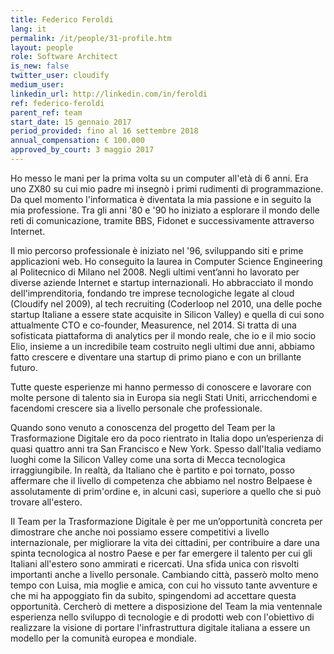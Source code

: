 ```yaml
---
title: Federico Feroldi
lang: it
permalink: /it/people/31-profile.htm
layout: people
role: Software Architect
is_new: false
twitter_user: cloudify
medium_user:
linkedin_url: http://linkedin.com/in/feroldi
ref: federico-feroldi
parent_ref: team
start_date: 15 gennaio 2017
period_provided: fino al 16 settembre 2018
annual_compensation: € 100.000
approved_by_court: 3 maggio 2017
---
```

Ho messo le mani per la prima volta su un computer all'età di 6 anni. Era uno ZX80 su cui mio padre mi insegnò i primi rudimenti di programmazione. Da quel momento l'informatica è diventata la mia passione e in seguito la mia professione. Tra gli anni '80 e '90 ho iniziato a esplorare il mondo delle reti di comunicazione, tramite BBS, Fidonet e successivamente attraverso Internet.

Il mio percorso professionale è iniziato nel '96, sviluppando siti e prime applicazioni web. Ho conseguito la laurea in Computer Science Engineering al Politecnico di Milano nel 2008. Negli ultimi vent’anni ho lavorato per diverse aziende Internet e startup internazionali. Ho abbracciato il mondo dell'imprenditoria, fondando tre imprese tecnologiche legate al cloud (Cloudify nel 2009), al tech recruiting (Coderloop nel 2010, una delle poche startup Italiane a essere state acquisite in Silicon Valley) e quella di cui sono attualmente CTO e co-founder, Measurence, nel 2014. Si tratta di una sofisticata piattaforma di analytics per il mondo reale, che io e il mio socio Elio, insieme a un incredibile team costruito negli ultimi due anni, abbiamo fatto crescere e diventare una startup di primo piano e con un brillante futuro.

Tutte queste esperienze mi hanno permesso di conoscere e lavorare con molte persone di talento sia in Europa sia negli Stati Uniti, arricchendomi e facendomi crescere sia a livello personale che professionale.

Quando sono venuto a conoscenza del progetto del Team per la Trasformazione Digitale ero da poco rientrato in Italia dopo un’esperienza di quasi quattro anni tra San Francisco e New York. Spesso dall'Italia vediamo luoghi come la Silicon Valley come una sorta di Mecca tecnologica irraggiungibile. In realtà, da Italiano che è partito e poi tornato, posso affermare che il livello di competenza che abbiamo nel nostro Belpaese è assolutamente di prim'ordine e, in alcuni casi, superiore a quello che si può trovare all'estero.

Il Team per la Trasformazione Digitale è per me un’opportunità concreta per dimostrare che anche noi possiamo essere competitivi a livello internazionale, per migliorare la vita dei cittadini, per contribuire a dare una spinta tecnologica al nostro Paese e per far emergere il talento per cui gli Italiani all'estero sono ammirati e ricercati. Una sfida unica con risvolti importanti anche a livello personale. Cambiando città, passerò molto meno tempo con Luisa, mia moglie e amica, con cui ho vissuto tante avventure e che mi ha appoggiato fin da subito, spingendomi ad accettare questa opportunità. Cercherò di mettere a disposizione del Team la mia ventennale esperienza nello sviluppo di tecnologie e di prodotti web con l'obiettivo di realizzare la visione di portare l'infrastruttura digitale italiana a essere un modello per la comunità europea e mondiale.

